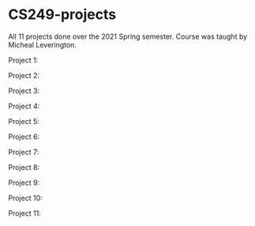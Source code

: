 # CS249-projects
 All 11 projects done over the 2021 Spring semester. Course was taught by Micheal Leverington.

Project 1:

Project 2:

Project 3:

Project 4:

Project 5:

Project 6:

Project 7:

Project 8:

Project 9:

Project 10:

Project 11:
